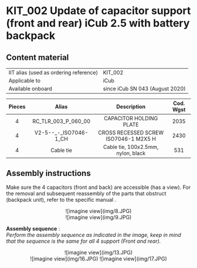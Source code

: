 # KIT_002 Update of capacitor support (front and rear) iCub 2.5 with battery backpack

## Content material

|       |       	          |
|   :--- |    :-----------           |
|    IIT alias (used as ordering reference)| KIT_002  |
|    Applicable to|iCub| 
|Available onboard |since iCub SN 043 (August 2020)|


|  Pieces |     Alias    	        |          Description                        |  Cod. Wgst |
|   :---: |    :-----------:      |     :---:                                   |   :---:   |
|    4   | RC_TLR_003_P_060_00    |CAPACITOR HOLDING PLATE                      | 2035 |
|    4   | V2-5--_-_ISO7046-1_CH   |CROSS RECESSED SCREW ISO7046-1 M2X5 H        |2430|
|    4   |Cable tie               |    Cable tie, 100x2.5mm, nylon, black        |531|


## Assembly instructions

Make sure the 4 capacitors (front and back) are accessible (has a view). For the removal and subsequent reassembly of the parts that obstruct (backpack unit), refer to the specific manual .<br>
<center> ![imagine view](img/8.JPG) </center>
<center> ![imagine view](img/9.JPG) </center>
     
**Assembly sequence** :<br>
*Perform the assembly sequence as indicated in the image, keep in mind that the sequence is the same for all 4 support (Front and rear).*<br>
<center> ![imagine view](img/13.JPG) </center>

<center> ![imagine view](img/16.JPG) ![imagine view](img/17.JPG)  </center>
